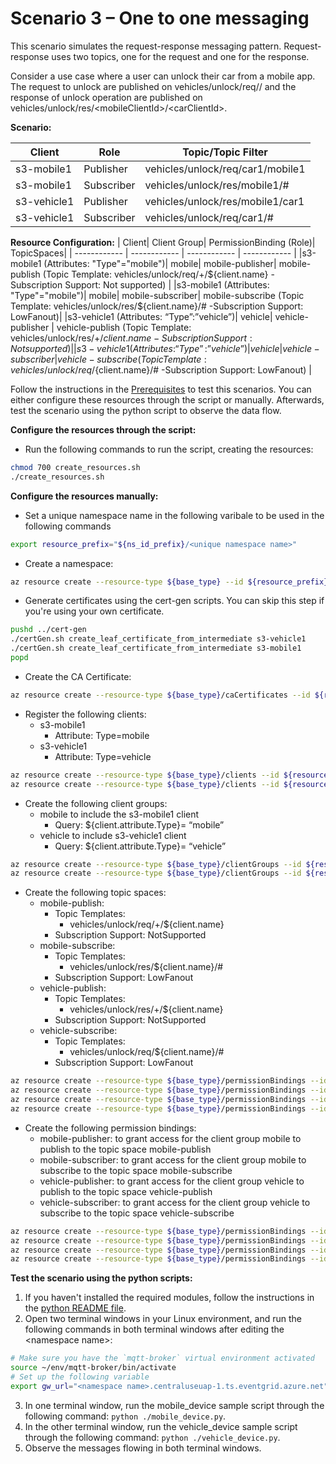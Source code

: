 # Scenario 3 – One to one messaging
This scenario simulates the request-response messaging pattern. Request-response uses two topics, one for the request and one for the response.

Consider a use case where a user can unlock their car from a mobile app. The request to unlock are published on vehicles/unlock/req/<carClientId>/<mobileClientId> and the response of unlock operation are published on vehicles/unlock/res/\<mobileClientId>/\<carClientId>.

**Scenario:**

| Client | Role | Topic/Topic Filter|
| ------------ | ------------ | ------------ |
| s3-mobile1 | Publisher | vehicles/unlock/req/car1/mobile1|
| s3-mobile1 | Subscriber | vehicles/unlock/res/mobile1/#|
| s3-vehicle1 | Publisher | vehicles/unlock/res/mobile1/car1|
| s3-vehicle1 | Subscriber | vehicles/unlock/req/car1/#|

**Resource Configuration:**
| Client| Client Group| PermissionBinding (Role)| TopicSpaces|
| ------------ | ------------ | ------------ | ------------ |
|s3-mobile1 (Attributes: "Type"="mobile")| mobile| mobile-publisher|  mobile-publish (Topic Template: vehicles/unlock/req/+/${client.name} -Subscription Support: Not supported) |
|s3-mobile1 (Attributes: "Type"="mobile")| mobile| mobile-subscriber|  mobile-subscribe (Topic Template: vehicles/unlock/res/${client.name}/# -Subscription Support: LowFanout)|
|s3-vehicle1 (Attributes: “Type”:”vehicle”)| vehicle| vehicle-publisher |  vehicle-publish (Topic Template: vehicles/unlock/res/+/${client.name} -Subscription Support: Not supported) |
|s3-vehicle1 (Attributes: “Type”:”vehicle”)| vehicle| vehicle-subscriber |  vehicle-subscribe (Topic Template: vehicles/unlock/req/${client.name}/# -Subscription Support: LowFanout) |

Follow the instructions in the [Prerequisites](#prerequisites) to test this scenarios. You can either configure these resources through the script or manually. Afterwards, test the scenario using the python script to observe the data flow.

**Configure the resources through the script:**
- Run the following commands to run the script, creating the resources: 
```bash
chmod 700 create_resources.sh
./create_resources.sh
```

**Configure the resources manually:**
- Set a unique namespace name in the following varibale to be used in the following commands
```bash
export resource_prefix="${ns_id_prefix}/<unique namespace name>"
```
- Create a namespace:
```bash
az resource create --resource-type ${base_type} --id ${resource_prefix} --is-full-object --api-version 2022-10-15-preview --properties @./resources/NS_Scenario3.json
```
- Generate certificates using the cert-gen scripts. You can skip this step if you're using your own certificate.
```bash
pushd ../cert-gen
./certGen.sh create_leaf_certificate_from_intermediate s3-vehicle1
./certGen.sh create_leaf_certificate_from_intermediate s3-mobile1
popd
```
- Create the CA Certificate:
```bash
az resource create --resource-type ${base_type}/caCertificates --id ${resource_prefix}/caCertificates/test-ca-cert --api-version 2022-10-15-preview --properties @./resources/CAC_test-ca-cert.json
```
- Register the following clients:
	- s3-mobile1
		- Attribute: Type=mobile
	- s3-vehicle1
		- Attribute: Type=vehicle
```bash
az resource create --resource-type ${base_type}/clients --id ${resource_prefix}/clients/s3-mobile1 --api-version 2022-10-15-preview --properties @./resources/C_mobile1.json
az resource create --resource-type ${base_type}/clients --id ${resource_prefix}/clients/s3-vehicle1 --api-version 2022-10-15-preview --properties @./resources/C_vehicle1.json
```
- Create the following client groups:
	- mobile to include the s3-mobile1 client
		- Query: ${client.attribute.Type}= “mobile”
	- vehicle to include s3-vehicle1 client
		- Query: ${client.attribute.Type}= “vehicle”
```bash
az resource create --resource-type ${base_type}/clientGroups --id ${resource_prefix}/clientGroups/mobile --api-version 2022-10-15-preview --properties @./resources/CG_mobile.json
az resource create --resource-type ${base_type}/clientGroups --id ${resource_prefix}/clientGroups/vehicle --api-version 2022-10-15-preview --properties @./resources/CG_vehicle.json
```		
- Create the following topic spaces:
	- mobile-publish:
		- Topic Templates:
			- vehicles/unlock/req/+/${client.name}
		- Subscription Support: NotSupported
	- mobile-subscribe:
		- Topic Templates:
			- vehicles/unlock/res/${client.name}/#
		- Subscription Support: LowFanout
	- vehicle-publish:
		- Topic Templates:
			- vehicles/unlock/res/+/${client.name}
		- Subscription Support: NotSupported
	- vehicle-subscribe:
		- Topic Templates:
			- vehicles/unlock/req/${client.name}/#
		- Subscription Support: LowFanout
```bash
az resource create --resource-type ${base_type}/permissionBindings --id ${resource_prefix}/permissionBindings/vehicle-publisher --api-version 2022-10-15-preview --properties @./resources/PB_vehicle-publisher.json
az resource create --resource-type ${base_type}/permissionBindings --id ${resource_prefix}/permissionBindings/vehicle-subscriber --api-version 2022-10-15-preview --properties @./resources/PB_vehicle-subscriber.json
az resource create --resource-type ${base_type}/permissionBindings --id ${resource_prefix}/permissionBindings/mobile-publisher --api-version 2022-10-15-preview --properties @./resources/PB_mobile-publisher.json
az resource create --resource-type ${base_type}/permissionBindings --id ${resource_prefix}/permissionBindings/mobile-subscriber --api-version 2022-10-15-preview --properties @./resources/PB_mobile-subscriber.json
```
- Create the following permission bindings:
	- mobile-publisher: to grant access for the client group mobile to publish to the topic space mobile-publish
	- mobile-subscriber: to grant access for the client group mobile to subscribe to the topic space mobile-subscribe
	- vehicle-publisher: to grant access for the client group vehicle to publish to the topic space vehicle-publish
	- vehicle-subscriber: to grant access for the client group vehicle to subscribe to the topic space vehicle-subscribe
```bash
az resource create --resource-type ${base_type}/permissionBindings --id ${resource_prefix}/permissionBindings/mobile-publisher --api-version 2022-10-15-preview --properties @./resources/PB_mobile-publisher.json
az resource create --resource-type ${base_type}/permissionBindings --id ${resource_prefix}/permissionBindings/mobile-subscriber --api-version 2022-10-15-preview --properties @./resources/PB_mobile-subscriber.json
az resource create --resource-type ${base_type}/permissionBindings --id ${resource_prefix}/permissionBindings/vehicle-publisher --api-version 2022-10-15-preview --properties @./resources/PB_vehicle-publisher.json
az resource create --resource-type ${base_type}/permissionBindings --id ${resource_prefix}/permissionBindings/vehicle-subscriber --api-version 2022-10-15-preview --properties @./resources/PB_vehicle-subscriber.json
```

**Test the scenario using the python scripts:**
1. If you haven't installed the required modules, follow the instructions in the [python README file](../python/README.md).
2. Open two terminal windows in your Linux environment, and run the following commands in both terminal windows after editing the \<namespace name>:
```bash
# Make sure you have the `mqtt-broker` virtual environment activated 
source ~/env/mqtt-broker/bin/activate
# Set up the following variable
export gw_url="<namespace name>.centraluseuap-1.ts.eventgrid.azure.net"
```
3. In one terminal window, run the mobile_device sample script through the following command: `python ./mobile_device.py`.
4. In the other terminal window, run the vehicle_device sample script through the following command: `python ./vehicle_device.py`.
5. Observe the messages flowing in both terminal windows.
